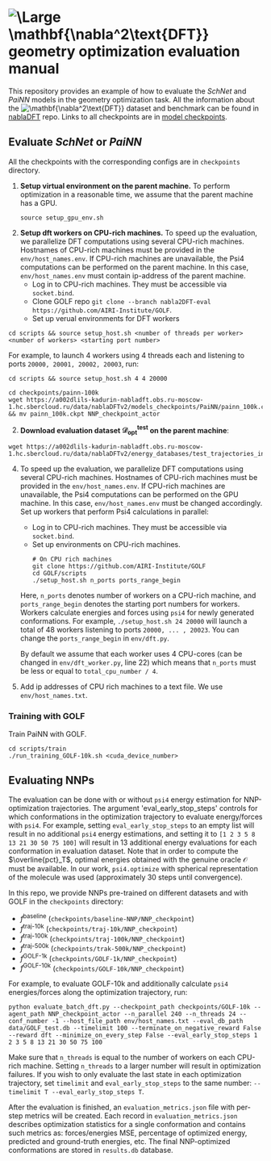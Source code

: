 # <img src="https://latex.codecogs.com/svg.image?\huge\mathbf{\nabla^2}\textbf{DFT}" title="\Large \mathbf{\nabla^2\text{DFT}}" /> geometry optimization evaluation manual

This repository provides an example of how to evaluate the _SchNet_ and _PaiNN_ models in the geometry optimization task. All the information about the <img src="https://latex.codecogs.com/svg.image?\mathbf{\nabla^2}\textbf{DFT}" title="\mathbf{\nabla^2\text{DFT}}" /> dataset and benchmark can be found in [nablaDFT](https://github.com/AIRI-Institute/nablaDFT) repo. Links to all checkpoints are in [model checkpoints](https://github.com/AIRI-Institute/nablaDFT/blob/main/nablaDFT/links/models_checkpoints.json).


## Evaluate _SchNet_ or _PaiNN_
All the checkpoints with the corresponding configs are in `checkpoints` directory.
1. **Setup virtual environment on the parent machine.** To perform optimization in a reasonable time, we assume that the parent machine has a GPU.
   ```
   source setup_gpu_env.sh
   ```
2. **Setup dft workers on CPU-rich machines.** To speed up the evaluation, we parallelize DFT computations using several CPU-rich machines. Hostnames of CPU-rich machines must be provided in the `env/host_names.env`. If CPU-rich machines are unavailable, the Psi4 computations can be performed on the parent machine. In this case, `env/host_names.env` must contain ip-address of the parent machine.
   - Log in to CPU-rich machines. They must be accessible via `socket.bind`.
   - Clone GOLF repo `git clone --branch nabla2DFT-eval https://github.com/AIRI-Institute/GOLF`.
   - Set up verual environments for DFT workers
  ```
  cd scripts && source setup_host.sh <number of threads per worker> <number of workers> <starting port number>
  ```
  For example, to launch 4 workers using 4 threads each and listening to ports `20000, 20001, 20002, 20003`, run:
  ```
  cd scripts && source setup_host.sh 4 4 20000
  ```
  ```
  cd checkpoints/painn-100k
  wget https://a002dlils-kadurin-nabladft.obs.ru-moscow-1.hc.sbercloud.ru/data/nablaDFTv2/models_checkpoints/PaiNN/painn_100k.ckpt && mv painn_100k.ckpt NNP_checkpoint_actor
  ```
2. **Download evaluation dataset $\mathcal{D}_{\text{opt}}^{\text{test}}$ on the parent machine**:
  ```
  wget https://a002dlils-kadurin-nabladft.obs.ru-moscow-1.hc.sbercloud.ru/data/nablaDFTv2/energy_databases/test_trajectories_initial.db
  ```
4. To speed up the evaluation, we parallelize DFT computations using several CPU-rich machines. Hostnames of CPU-rich machines must be provided in the `env/host_names.env`. If CPU-rich machines are unavailable, the Psi4 computations can be performed on the GPU machine. In this case, `env/host_names.env` must be changed accordingly.
   Set up workers that perform Psi4 calculations in parallel:
   - Log in to CPU-rich machines. They must be accessible via `socket.bind`.
   - Set up environments on CPU-rich machines.
     ```
     # On CPU rich machines
     git clone https://github.com/AIRI-Institute/GOLF
     cd GOLF/scripts
     ./setup_host.sh n_ports ports_range_begin
     ```
   Here, `n_ports` denotes number of workers on a CPU-rich machine, and `ports_range_begin` denotes the starting port numbers for workers. Workers calculate energies and forces using `psi4` for newly generated conformations. For example, `./setup_host.sh 24 20000` will launch a total of 48 workers listening to ports `20000, ... , 20023`. You can change the `ports_range_begin` in `env/dft.py`.
   
   By default we assume that each worker uses 4 CPU-cores (can be changed in `env/dft_worker.py`, line 22) which means that `n_ports` must be less or equal to `total_cpu_number / 4`.
4. Add ip addresses of CPU rich machines to a text file. We use `env/host_names.txt`.

### Training with GOLF
Train PaiNN with GOLF.
```
cd scripts/train
./run_training_GOLF-10k.sh <cuda_device_number>
```

## Evaluating NNPs
The evaluation can be done with or without `psi4` energy estimation for NNP-optimization trajectories. The argument 'eval_early_stop_steps' controls for which conformations in the optimization trajectory to evaluate energy/forces with `psi4`. For example, setting `eval_early_stop_steps` to an empty list will result in no additional `psi4` energy estimations, and setting it  to `[1 2 3 5 8 13 21 30 50 75 100]` will result in 13 additional energy evaluations for each conformation in evaluation dataset. Note that in order to compute the $\overline{pct}_T$, optimal energies obtained with the genuine oracle $\mathcal{O}$ must be available. In our work, `psi4.optimize` with spherical representation of the molecule was used (approximately 30 steps until convergence).

In this repo, we provide NNPs pre-trained on different datasets and with GOLF in the `checkpoints` directory:
   - $f^{\text{baseline}}$  (`checkpoints/baseline-NNP/NNP_checkpoint`)
   - $f^{\text{traj-10k}}$ (`checkpoints/traj-10k/NNP_checkpoint`)
   - $f^{\text{traj-100k}}$ (`checkpoints/traj-100k/NNP_checkpoint`)
   - $f^{\text{traj-500k}}$ (`checkpoints/trak-500k/NNP_checkpoint`)
   - $f^{\text{GOLF-1k}}$ (`checkpoints/GOLF-1k/NNP_checkpoint`)
   - $f^{\text{GOLF-10k}}$ (`checkpoints/GOLF-10k/NNP_checkpoint`)

For example, to evaluate GOLF-10k and additionally calculate `psi4` energies/forces along the optimization trajectory, run:
```
python evaluate_batch_dft.py --checkpoint_path checkpoints/GOLF-10k --agent_path NNP_checkpoint_actor --n_parallel 240 --n_threads 24 --conf_number -1 --host_file_path env/host_names.txt --eval_db_path data/GOLF_test.db --timelimit 100 --terminate_on_negative_reward False --reward dft --minimize_on_every_step False --eval_early_stop_steps 1 2 3 5 8 13 21 30 50 75 100
```
Make sure that `n_threads` is equal to the number of workers on each CPU-rich machine. Setting `n_threads` to a larger number will result in optimization failures. If you wish to only evaluate the last state in each optimization trajectory, set `timelimit` and `eval_early_stop_steps` to the same number: `--timelimit T --eval_early_stop_steps T`.

After the evaluation is finished, an `evaluation_metrics.json` file with per-step metrics will be created. Each record in `evaluation_metrics.json` describes optimization statistics for a single conformation and contains such metrics as: forces/energies MSE, percentage of optimized energy, predicted and ground-truth energies, etc. The final NNP-optimized conformations are stored in `results.db` database.

